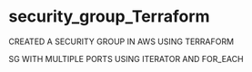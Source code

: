 # security_group_Terraform

CREATED A SECURITY GROUP IN AWS USING TERRAFORM

SG WITH MULTIPLE PORTS USING ITERATOR AND FOR_EACH
